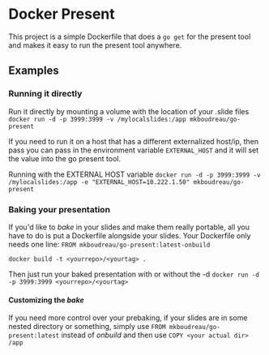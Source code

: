 # Docker Present

This project is a simple Dockerfile that does a `go get` for the present tool and makes it easy to run the present tool anywhere.

## Examples

### Running it directly

Run it directly by mounting a volume with the location of your .slide files
`docker run -d -p 3999:3999 -v /mylocalslides:/app mkboudreau/go-present`

If you need to run it on a host that has a different externalized host/ip, then pass you can pass in the environment variable `EXTERNAL_HOST` and it will set the value into the go present tool. 

Running with the EXTERNAL HOST variable
`docker run -d -p 3999:3999 -v /mylocalslides:/app -e "EXTERNAL_HOST=10.222.1.50" mkboudreau/go-present`


### Baking your presentation
If you'd like to *bake* in your slides and make them really portable, all you have to do is put a Dockerfile alongside your slides. Your Dockerfile only needs one line: `FROM mkboudreau/go-present:latest-onbuild`

`docker build -t <yourrepo>/<yourtag> .`

Then just run your baked presentation with or without the -d
`docker run -d -p 3999:3999 <yourrepo>/<yourtag>`

#### Customizing the *bake*
If you need more control over your prebaking, if your slides are in some nested directory or something, simply use  `FROM mkboudreau/go-present:latest` instead of *onbuild* and then use `COPY <your actual dir> /app`
